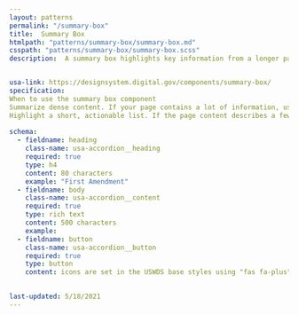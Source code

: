 ```yaml
---
layout: patterns
permalink: "/summary-box"
title:  Summary Box
htmlpath: "patterns/summary-box/summary-box.md"
csspath: "patterns/summary-box/summary-box.scss"
description:  A summary box highlights key information from a longer page or displays next steps.


usa-link: https://designsystem.digital.gov/components/summary-box/
specification: 
When to use the summary box component
Summarize dense content. If your page contains a lot of information, use the summary box to call out 3-5 key details that readers shouldn’t miss.
Highlight a short, actionable list. If the page content describes a few steps or a checklist of items to remember, collect them in a summary box. Use five bullet points or less.
  
schema: 
  - fieldname: heading
    class-name: usa-accordion__heading
    required: true
    type: h4
    content: 80 characters
    example: "First Amendment"
  - fieldname: body
    class-name: usa-accordion__content
    required: true
    type: rich text
    content: 500 characters
    example: 
  - fieldname: button
    class-name: usa-accordion__button
    required: true
    type: button
    content: icons are set in the USWDS base styles using "fas fa-plus" and "fas fa-minus".
 

last-updated: 5/18/2021
---
```

<!--- if extra information is needed for this pattern, write here in Markdown. -->
<!--- to learn markdown format go to https://docs.github.com/en/github/writing-on-github/basic-writing-and-formatting-syntax -->


